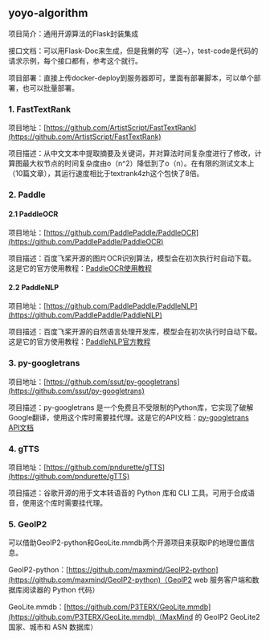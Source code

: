 ## yoyo-algorithm

项目简介：通用开源算法的Flask封装集成

接口文档：可以用Flask-Doc来生成，但是我懒的写（逃~），test-code是代码的请求示例，每个接口都有，参考这个就行。

项目部署：直接上传docker-deploy到服务器即可，里面有部署脚本，可以单个部署，也可以批量部署。

### 1. FastTextRank

项目地址：[https://github.com/ArtistScript/FastTextRank](https://github.com/ArtistScript/FastTextRank)

项目描述：从中文文本中提取摘要及关键词，并对算法时间复杂度进行了修改，计算图最大权节点的时间复杂度由o（n^2）降低到了o（n）。在有限的测试文本上（10篇文章），其运行速度相比于textrank4zh这个包快了8倍。

### 2. Paddle

#### 2.1 PaddleOCR

项目地址：[https://github.com/PaddlePaddle/PaddleOCR](https://github.com/PaddlePaddle/PaddleOCR)

项目描述：百度飞桨开源的图片OCR识别算法，模型会在初次执行时自动下载。这是它的官方使用教程：[PaddleOCR使用教程](https://github.com/PaddlePaddle/PaddleOCR/blob/release/2.3/doc/doc_ch/quickstart.md)

#### 2.2 PaddleNLP

项目地址：[https://github.com/PaddlePaddle/PaddleNLP](https://github.com/PaddlePaddle/PaddleNLP)

项目描述：百度飞桨开源的自然语言处理开发库，模型会在初次执行时自动下载。这是它的官方使用教程：[PaddleNLP官方教程](https://github.com/PaddlePaddle/PaddleNLP/blob/develop/docs/model_zoo/taskflow.md)

### 3. py-googletrans

项目地址：[https://github.com/ssut/py-googletrans](https://github.com/ssut/py-googletrans)

项目描述：py-googletrans 是一个免费且不受限制的Python库，它实现了破解 Google翻译，使用这个库时需要挂代理。这是它的API文档：[py-googletrans API文档](https://py-googletrans.readthedocs.io/en/latest/)

### 4. gTTS

项目地址：[https://github.com/pndurette/gTTS](https://github.com/pndurette/gTTS)

项目描述：谷歌开源的用于文本转语音的 Python 库和 CLI 工具。可用于合成语音，使用这个库时需要挂代理。

### 5. GeoIP2

可以借助GeoIP2-python和GeoLite.mmdb两个开源项目来获取IP的地理位置信息。

GeoIP2-python：[https://github.com/maxmind/GeoIP2-python](https://github.com/maxmind/GeoIP2-python)（GeoIP2 web 服务客户端和数据库阅读器的 Python 代码）

GeoLite.mmdb：[https://github.com/P3TERX/GeoLite.mmdb](https://github.com/P3TERX/GeoLite.mmdb)（MaxMind 的 GeoIP2 GeoLite2 国家、城市和 ASN 数据库）